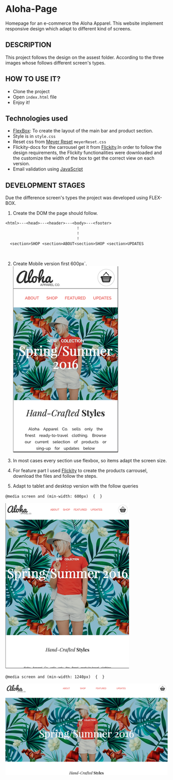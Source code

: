 # Aloha-Page

Homepage for an e-commerce the Aloha Apparel. This website implement responsive design which adapt to different kind of screens.

## DESCRIPTION

 This project follows the design on the assest folder.
 According to the three images whose follows different screen's types.


## HOW TO USE IT?

+ Clone the project
+ Open `index.html` file
+ Enjoy it!
 
## Technologies used

+ [FlexBox](https://www.w3schools.com/css/css3_flexbox.asp): To create the layout of the main bar and product section.
+ Style is in `style.css` 
+ Reset css from [Meyer Reset](https://meyerweb.com/eric/tools/css/reset/) `meyerReset.css`
+ Flickity-docs for the carrousel get it from [Flickity](https://flickity.metafizzy.co).In order to follow the design requirements, the Flickity functionalities were downloaded and the customize the width of the box to get the correct view on each version.
+ Email validation using [JavaScript](https://www.javascript.com/)


## DEVELOPMENT STAGES

Due the difference screen's types the project was developed using FLEX-BOX.

1. Create the DOM the page should follow.

```
<html>---<head>---<header>---<body>---<footer>
                               !
                               !
                               !
  <section>SHOP <section>ABOUT<section>SHOP <section>UPDATES
                             
                               
```
2. Create Mobile version first 600px`.
![alt text](Phone.png)

3. In most cases every section use flexbox, so items adapt the screen size.

4. For feature part I used [Flickity](https://flickity.metafizzy.co) to create the products carrousel, download the files and follow the steps.

5. Adapt to tablet and desktop version with the follow queries

``@media screen and (min-width: 600px)  {  }``


![alt text](tablet.png)




``@media screen and (min-width: 1240px)  {  }``



![alt text](desktop.png)






